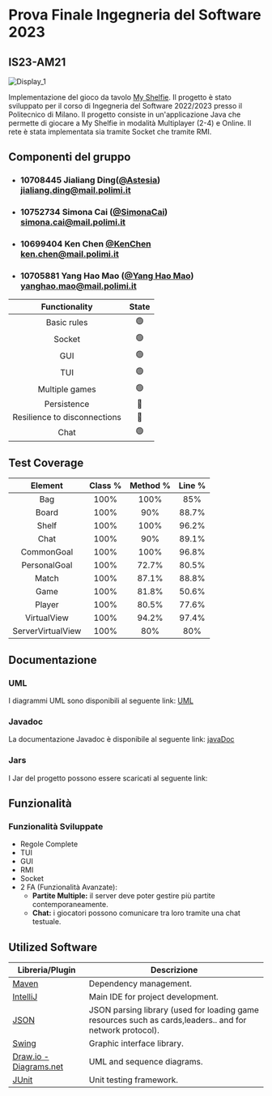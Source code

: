 # Prova Finale Ingegneria del Software 2023
## IS23-AM21
![Display_1](https://github.com/Astesia-0902/IS23-AM21/assets/126017235/1f510880-3d28-471b-8d72-9ab52f193b75)

Implementazione del gioco da tavolo [My Shelfie](https://www.craniocreations.it/prodotto/my-shelfie).
Il progetto è stato sviluppato per il corso di Ingegneria del Software 2022/2023 presso il Politecnico di Milano.
Il progetto consiste in un'applicazione Java che permette di giocare a My Shelfie in modalità Multiplayer (2-4) e Online.
Il rete è stata implementata sia tramite Socket che tramite RMI.

## Componenti del gruppo
- ###   10708445 Jialiang Ding([@Astesia](https://github.com/Astesia-0902))<br>jialiang.ding@mail.polimi.it
- ###   10752734 Simona Cai ([@SimonaCai](https://github.com/SimonaCai))<br>simona.cai@mail.polimi.it
- ###   10699404 Ken Chen [@KenChen](https://github.com/KenChen00) <br>ken.chen@mail.polimi.it
- ###   10705881 Yang Hao Mao ([@Yang Hao Mao](https://github.com/Leomyh))<br>yanghao.mao@mail.polimi.it

|        Functionality         |     State      |
|:----------------------------:|:--------------:|
|         Basic rules          | :green_circle: |
|            Socket            | :green_circle: |
|             GUI              | :green_circle: |
|             TUI              | :green_circle: |
|        Multiple games        | :green_circle: |
|         Persistence          |  :red_circle:  |
| Resilience to disconnections |  :red_circle:  |
|             Chat             | :green_circle: |

## Test Coverage

| Element        |  Class %  | Method %  | Line %  |
| :------------: | :-------: | :-------: | :-----: |
| Bag            |     100%  |     100%  |    85%  |
| Board          |     100%  |     90%   |    88.7%|
| Shelf          |     100%  |     100%  |    96.2%|
| Chat           |     100%  |     90%   |    89.1%|
| CommonGoal     |     100%  |     100%  |    96.8%|
| PersonalGoal   |     100%  |     72.7% |    80.5%|
| Match          |     100%  |     87.1% |    88.8%|
| Game           |     100%  |     81.8% |    50.6%|
| Player         |     100%  |     80.5% |    77.6%|
| VirtualView    |     100%  |     94.2% |    97.4%|
|ServerVirtualView|    100%  |     80%   |    80%  |

## Documentazione
### UML
I diagrammi UML  sono disponibili al seguente link: [UML](https://github.com/Astesia-0902/IS23-AM21/tree/main/_deliveries/UML)

### Javadoc
La documentazione Javadoc è disponibile al seguente link: [javaDoc](https://github.com/Astesia-0902/IS23-AM21/tree/main/deliverables/javadoc)
### Jars
I Jar del progetto possono essere scaricati al seguente link:

## Funzionalità
### Funzionalità Sviluppate
- Regole Complete
- TUI
- GUI
- RMI
- Socket
- 2 FA (Funzionalità Avanzate):
    - __Partite Multiple:__ il server deve poter gestire più partite contemporaneamente.
    - __Chat:__ i giocatori possono comunicare tra loro tramite una chat testuale.

## Utilized Software

| Libreria/Plugin  | Descrizione |
| -------------    | ------------- |
| [Maven](https://maven.apache.org/)   | Dependency management. |
| [IntelliJ](https://www.jetbrains.com/idea/)   | Main IDE for project development.                           |
| [JSON](https://www.json.org/json-en.html)    | JSON parsing library (used for loading game resources such as cards,leaders.. and for network protocol).                        |
| [Swing](https://docs.oracle.com/javase/7/docs/api/javax/swing/package-summary.html)  | Graphic interface library.
| [Draw.io - Diagrams.net](https://app.diagrams.net/)  | UML and sequence diagrams.
| [JUnit](https://junit.org/junit5/)  | Unit testing framework.
